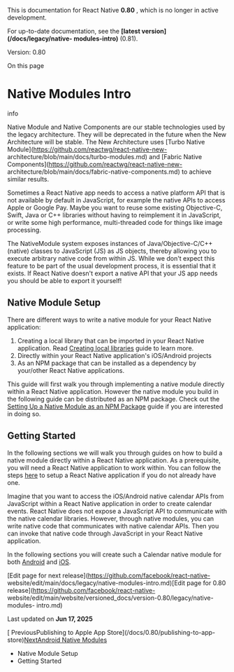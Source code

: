 This is documentation for React Native **0.80** , which is no longer in active
development.

For up-to-date documentation, see the **[latest version](/docs/legacy/native-
modules-intro)** (0.81).

Version: 0.80

On this page

# Native Modules Intro

info

Native Module and Native Components are our stable technologies used by the
legacy architecture. They will be deprecated in the future when the New
Architecture will be stable. The New Architecture uses [Turbo Native
Module](https://github.com/reactwg/react-native-new-
architecture/blob/main/docs/turbo-modules.md) and [Fabric Native
Components](https://github.com/reactwg/react-native-new-
architecture/blob/main/docs/fabric-native-components.md) to achieve similar
results.

Sometimes a React Native app needs to access a native platform API that is not
available by default in JavaScript, for example the native APIs to access
Apple or Google Pay. Maybe you want to reuse some existing Objective-C, Swift,
Java or C++ libraries without having to reimplement it in JavaScript, or write
some high performance, multi-threaded code for things like image processing.

The NativeModule system exposes instances of Java/Objective-C/C++ (native)
classes to JavaScript (JS) as JS objects, thereby allowing you to execute
arbitrary native code from within JS. While we don't expect this feature to be
part of the usual development process, it is essential that it exists. If
React Native doesn't export a native API that your JS app needs you should be
able to export it yourself!

## Native Module Setup​

There are different ways to write a native module for your React Native
application:

  1. Creating a local library that can be imported in your React Native application. Read [Creating local libraries](/docs/0.80/legacy/local-library-setup) guide to learn more.
  2. Directly within your React Native application's iOS/Android projects
  3. As an NPM package that can be installed as a dependency by your/other React Native applications.

This guide will first walk you through implementing a native module directly
within a React Native application. However the native module you build in the
following guide can be distributed as an NPM package. Check out the [Setting
Up a Native Module as an NPM Package](/docs/0.80/legacy/native-modules-setup)
guide if you are interested in doing so.

## Getting Started​

In the following sections we will walk you through guides on how to build a
native module directly within a React Native application. As a prerequisite,
you will need a React Native application to work within. You can follow the
steps [here](/docs/0.80/getting-started) to setup a React Native application
if you do not already have one.

Imagine that you want to access the iOS/Android native calendar APIs from
JavaScript within a React Native application in order to create calendar
events. React Native does not expose a JavaScript API to communicate with the
native calendar libraries. However, through native modules, you can write
native code that communicates with native calendar APIs. Then you can invoke
that native code through JavaScript in your React Native application.

In the following sections you will create such a Calendar native module for
both [Android](/docs/0.80/legacy/native-modules-android) and
[iOS](/docs/0.80/legacy/native-modules-ios).

[Edit page for next release](https://github.com/facebook/react-native-
website/edit/main/docs/legacy/native-modules-intro.md)[Edit page for 0.80
release](https://github.com/facebook/react-native-
website/edit/main/website/versioned_docs/version-0.80/legacy/native-modules-
intro.md)

Last updated on **Jun 17, 2025**

[ PreviousPublishing to Apple App Store](/docs/0.80/publishing-to-app-
store)[NextAndroid Native Modules](/docs/0.80/legacy/native-modules-android)

  * Native Module Setup
  * Getting Started

